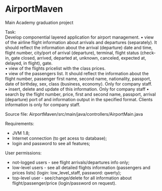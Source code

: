 # AirportMaven
Main Academy graduation project

Task:  
Develop componential layered application for airport management.
• view of the airline flight information about arrivals and departures (separately).
It should reflect the information about the arrival (departure) date and time,
flight number, city/port of arrival (departure), terminal, flight status (check-in,
gate closed, arrived, departed at, unknown, canceled, expected at, delayed, in
flight), gate.   
• view of the flights pricelist with the class prices.  
• view of the passengers list. It should reflect the information about the flight
number, passenger first name, second name, nationality, passport, date of
birthday, sex, class (business, economy). Only for company staff.   
• insert, delete and update of this information. Only for company staff
• search by the flight number, price, first and second name, passport, arrival
(departure) port of and information output in the specified format. Clients
information is only for company staff.  

Source file: AirportMaven/src/main/java/controllers/AirportMain.java

Requirements:
 - JVM 1.8;
 - Internet connection (to get acess to database);
 - login and password to see all features;

User permissions:
 - not-logged users - see flight arrivals/departures info only;
 - low-level users - see all detailed flights information (passengers and prices lists)
   (login: low_level_staff, password: qwerty);
 - top-level user - see/change/delete for all information about flight/passenger/price
   (login/password on request).
